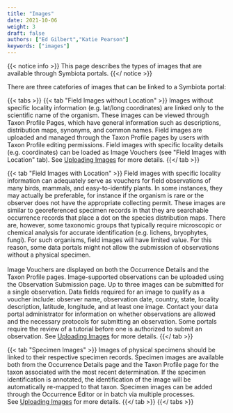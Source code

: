```yaml
---
title: "Images"
date: 2021-10-06
weight: 3
draft: false
authors: ["Ed Gilbert","Katie Pearson"]
keywords: ["images"]
---
```


{{< notice info >}}
  This page describes the types of images that are available through Symbiota portals.
{{</ notice >}}

There are three catefories of images that can be linked to a Symbiota portal:

{{< tabs >}}
  {{< tab "Field Images without Location" >}}
   Images without specific locality information (e.g. lat/long coordinates) are linked only to the scientific name of the organism. These images can be viewed through Taxon Profile Pages, which have general information such as descriptions, distribution maps, synonyms, and common names. Field images are uploaded and managed through the Taxon Profile pages by users with Taxon Profile editing permissions. Field images with specific locality details (e.g. coordinates) can be loaded as Image Vouchers (see "Field Images with Location" tab). See <a href=https://biokic.github.io/symbiota-docs/user/images/upload_images/>Uploading Images</a> for more details.
  {{</ tab >}}

  {{< tab "Field Images with Location" >}}
  Field images with specific locality information can adequately serve as vouchers for field observations of many birds, mammals, and easy-to-identify plants. In some instances, they may actually be preferable, for instance if the organism is rare or the observer does not have the appropriate collecting permit. These images are similar to georeferenced specimen records in that they are searchable occurrence records that place a dot on the species distribution maps. There are, however, some taxonomic groups that typically require microscopic or chemical analysis for accurate identification (e.g. lichens, bryophytes, fungi). For such organisms, field images will have limited value. For this reason, some data portals might not allow the submission of observations without a physical specimen.
  <br><br>
  Image Vouchers are displayed on both the Occurrence Details and the Taxon Profile pages. Image-supported observations can be uploaded using the Observation Submission page. Up to three images can be submitted for a single observation. Data fields required for an image to qualify as a voucher include: observer name, observation date, country, state, locality description, latitude, longitude, and at least one image. Contact your data portal administrator for information on whether observations are allowed and the necessary protocols for submitting an observation. Some portals require the review of a tutorial before one is authorized to submit an observation.
  See <a href=https://biokic.github.io/symbiota-docs/user/images/upload_images/>Uploading Images</a> for more details.
  {{</ tab >}}

  {{< tab "Specimen Images" >}}
  Images of physical specimens should be linked to their respective specimen records. Specimen images are available both from the Occurrence Details page and the Taxon Profile page for the taxon associated with the most recent determination. If the specimen identification is annotated, the identification of the image will be automatically re-mapped to that taxon. Specimen images can be added through the Occurrence Editor or in batch via multiple processes.<br>
  See <a href=https://biokic.github.io/symbiota-docs/user/images/upload_images/>Uploading Images</a> for more details.
  {{</ tab >}}
{{</ tabs >}}
